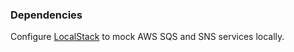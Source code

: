### Dependencies
Configure [LocalStack](https://github.com/localstack/localstack) to mock AWS SQS and SNS services locally.
